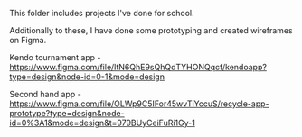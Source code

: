 This folder includes projects I've done for school.

Additionally to these, I have done some prototyping and created wireframes on Figma. 

Kendo tournament app - https://www.figma.com/file/ltN6QhE9sQhQdTYHONQqcf/kendoapp?type=design&node-id=0-1&mode=design

Second hand app - https://www.figma.com/file/OLWp9C5IFor45wvTiYccuS/recycle-app-prototype?type=design&node-id=0%3A1&mode=design&t=979BUyCeiFuRi1Gy-1
